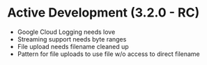 Active Development (3.2.0 - RC)
=====================================
- Google Cloud Logging needs love
- Streaming support needs byte ranges
- File upload needs filename cleaned up
- Pattern for file uploads to use file w/o access to direct filename
